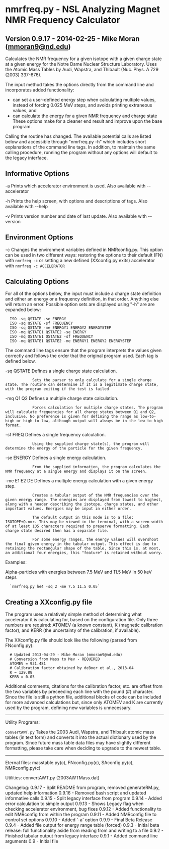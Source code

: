 nmrfreq.py - NSL Analyzing Magnet NMR Frequency Calculator
==========================================================

Version 0.9.17 - 2014-02-25 - Mike Moran (mmoran9@nd.edu)
---------------------------------------------------------

Calculates the NMR frequency for a given isotope with a given charge state at a given energy for the Notre Dame Nuclear Structure Laboratory. Uses the Atomic Mass Tables by Audi, Wapstra, and Thibault (Nuc. Phys. A 729 (2003) 337-676).

The input method takes the options directly from the command line and incorporates added functionality:
* can set a user-defined energy step when calculating multiple values, instead of forcing 0.025 MeV steps, and avoids printing extraneous values, and
* can calculate the energy for a given NMR frequency and charge state These options make for a cleaner end result and improve upon the base program.


Calling the routine has changed. The available potential calls are listed below and accessible through "nmrfreq.py -h" which includes short explanations of the command line tags. In addition, to maintain the same calling procedure, running the program without any options will default to the legacy interface.

Informative Options
-------------------

  -a            Prints which accelerator environment is used. Also available with --accelerator

  -h            Prints the help screen, with options and descriptions of tags. Also available with --help

  -v            Prints version number and date of last update. Also available with --version

Environment Options
-------------------

  -c            Changes the environment variables defined in NMRconfig.py. This option can be used in two different ways: restoring the options to their default (FN) with `nmrfreq -c` or setting a new defined (XXconfig.py exits) accelerator with `nmrfreq -c ACCELERATOR`

Calculating Options
-------------------

For all of the options below, the input must include a charge state definition and either an energy or a frequency definition, in that order. Anything else will return an error. Possible option sets are displayed using "-h" are are expanded below:

      ISO -sq QSTATE -se ENERGY
      ISO -sq QSTATE -sf FREQUENCY
      ISO -sq QSTATE -me ENERGY1 ENERGY2 ENERGYSTEP
      ISO -mq QSTATE1 QSTATE2 -se ENERGY
      ISO -mq QSTATE1 QSTATE2 -sf FREQUENCY
      ISO -mq QSTATE1 QSTATE2 -me ENERGY1 ENERGY2 ENERGYSTEP

The command line tags ensure that the program interprets the values given correctly and follows the order that the original program used. Each tag is defined below.

  -sq QSTATE    Defines a single charge state calculation.

                Sets the parser to only calculate for a single charge state. The routine can determine if it is a legitimate charge state, with the program exiting if the test is failed

  -mq Q1 Q2     Defines a multiple charge state calculation.

                Forces calculation for multiple charge states. The program will calculate frequencies for all charge states between Q1 and Q2, inclusive. No preference is given for defining the range as low-to-high or high-to-low, although output will always be in the low-to-high format.

  -sf FREQ      Defines a single frequency calculation.

                Using the supplied charge state(s), the program will determine the energy of the particle for the given frequency.

  -se ENERGY    Defines a single energy calculation.

                From the supplied information, the program calculates the NMR frequency at a single energy and displays it on the screen.

  -me E1 E2 DE  Defines a multiple energy calculation with a given energy step.

                Creates a tabular output of the NMR frequencies over the given energy range. The energies are displayed from lowest to highest, along with a header describing the isotope, charge states, and other important values. Energies may be input in either order.

                The default output in this mode is to a file: ISOTOPE+Q.nmr. This may be viewed in the terminal, with a screen width of at least 105 characters required to preserve formatting. Each charge state desired then has a separate file.

                For some energy ranges, the energy values will overshoot the final given energy in the tabular output. This effect is due to retaining the rectangular shape of the table. Since this is, at most, an additional four energies, this "feature" is retained without worry.

Examples:

  Alpha-particles with energies between 7.5 MeV and 11.5 MeV in 50 keV steps

      `nmrfreq.py he4 -sq 2 -me 7.5 11.5 0.05`


Creating a XXconfig.py file
---------------------------

The program uses a relatively simple method of determining what accelerator it is calculating for, based on the configuration file. Only three numbers are required: ATOMEV (a known constant), K (magnetic calibration factor), and KERR (the uncertainty of the calibration, if available).

  The XXconfig.py file should look like the following (parsed from FNconfig.py):

      # Updated 2013-04-29 - Mike Moran (mmoran9@nd.edu)
      # Conversion from Mass to Mev - REQUIRED
      ATOMEV = 931.481
      # Calibration factor obtained by deBoer et al., 2013-04
      K = 129.88
      KERR = 0.05

Additional comments, citations for the calibration factor, etc. are offset from the two variables by preceeding each line with the pound (#) character. Since the file is still a python file, additional blocks of code can be included for more advanced calculations but, since only ATOMEV and K are currently used by the program, defining new variables is unnecessary.

---------------

Utility Programs:

  `convertAWT.py`   Takes the 2003 Audi, Wapstra, and Thibault atomic mass tables (in text form) and converts it into the actual dictionary used by the program. Since future mass table data files may have slightly different formatting, please take care when deciding to upgrade to the newest table.

----------------

Eternal files:  masstable.py(c), FNconfig.py(c), SAconfig.py(c), NMRconfig.py(c)

Utilities:      convertAWT.py (2003AWTMass.dat)

Changelog:
  0.9.17 - Split README from program, removed generateRM.py, updated help information
  0.9.16 - Removed bash script and updated informative calls
  0.9.15 - Split legacy interface from program
  0.9.14 - Added error calculation to simple output
  0.9.13 - Shows Legacy flag when checking accelerator environment, bug fixes
  0.9.12 - Added functionality to edit NMRconfig from within the program
  0.9.11 - Added NMRconfig file to control set options
  0.9.10 - Added '-a' option
  0.9.9  - Final Beta Release
  0.9.4  - Added file output for energy range table (forced)
  0.9.3  - Initial beta release: full functionality aside from reading from and writing to a file
  0.9.2  - Finished tabular output from legacy interface
  0.9.1  - Added command line arguments
  0.9    - Initial file
